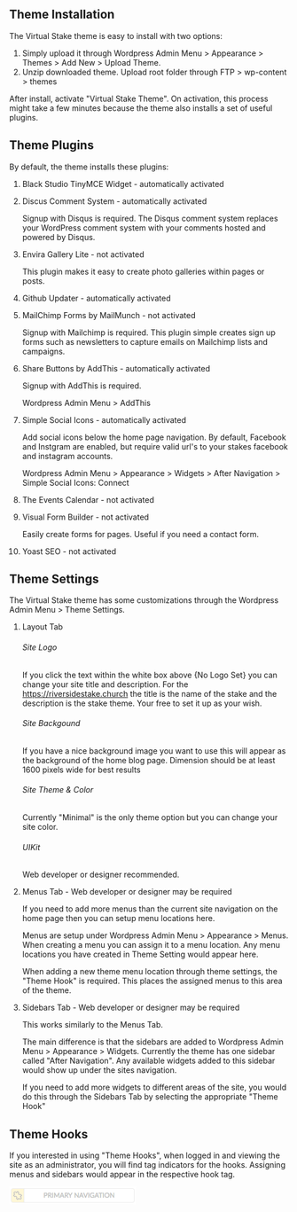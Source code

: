 Theme Installation
---
The Virtual Stake theme is easy to install with two options:

1. Simply upload it through Wordpress Admin Menu \> Appearance \> Themes \> Add New  \> Upload Theme.
2. Unzip downloaded theme. Upload root folder through FTP \> wp-content \> themes

After install, activate "Virtual Stake Theme". On activation, this process might take a few minutes because the theme also installs a set of useful plugins.

Theme Plugins
---
By default, the theme installs these plugins:

1. Black Studio TinyMCE Widget - automatically activated
2. Discus Comment System - automatically activated

	Signup with Disqus is required. The Disqus comment system replaces your WordPress comment system with your comments hosted and powered by Disqus.
	
3. Envira Gallery Lite - not activated

	This plugin makes it easy to create photo galleries within pages or posts.
	
4. Github Updater - automatically activated
5. MailChimp Forms by MailMunch - not activated

	Signup with Mailchimp is required. This plugin simple creates sign up forms such as newsletters to capture emails on Mailchimp lists and campaigns.
	
6. Share Buttons by AddThis - automatically activated

	Signup with AddThis is required.
	
	Wordpress Admin Menu \> AddThis

7. Simple Social Icons - automatically activated

	Add social icons below the home page navigation. By default, Facebook and Instgram are enabled, but require valid url's to your stakes facebook and instagram accounts.
	
	Wordpress Admin Menu \> Appearance \> Widgets \> After Navigation \> Simple Social Icons: Connect

8. The Events Calendar - not activated
9. Visual Form Builder - not activated

	Easily create forms for pages. Useful if you need a contact form.

10. Yoast SEO - not activated

Theme Settings
---
The Virtual Stake theme has some customizations through the Wordpress Admin Menu \> Theme Settings.

1. Layout Tab

	###### Site Logo
	
	If you click the text within the white box above {No Logo Set} you can change your site title and description. For the https://riversidestake.church the title is the name of the stake and the description is the stake theme. Your free to set it up as your wish. 
	
	###### Site Backgound
	
	If you have a nice background image you want to use this will appear as the background of the home blog page. Dimension should be at least 1600 pixels wide for best results
	
	###### Site Theme & Color
	
	Currently "Minimal" is the only theme option but you can change your site color.
	
	###### UIKit
	
	Web developer or designer recommended.
	
2. Menus Tab - Web developer or designer may be required

	If you need to add more menus than the current site navigation on the home page then you can setup menu locations here.
	
	Menus are setup under Wordpress Admin Menu \> Appearance \> Menus. When creating a menu you can assign it to a menu location. Any menu locations you have created in Theme Setting would appear here.
	
	When adding a new theme menu location through theme settings, the "Theme Hook" is required. This places the assigned menus to this area of the theme.
	
3. Sidebars Tab - Web developer or designer may be required

	This works similarly to the Menus Tab.
	
	The main difference is that the sidebars are added to Wordpress Admin Menu \> Appearance \> Widgets. Currently the theme has one sidebar called "After Navigation". Any available widgets added to this sidebar would show up under the sites navigation.
	
	If you need to add more widgets to different areas of the site, you would do this through the Sidebars Tab by selecting the appropriate "Theme Hook"
	
Theme Hooks
---
If you interested in using "Theme Hooks", when logged in and viewing the site as an administrator, you will find tag indicators for the hooks. Assigning menus and sidebars would appear in the respective hook tag.

![Alt text](/assets/hook-indicator.png "Hook Tag")